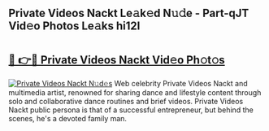 ## Private Videos Nackt Le𝚊k𝚎d N𝚞𝚍e - Part-qJT Vid𝚎o Photos Le𝚊ks hi12I

# <h2><a href="http://fb0na6b.evod.top/?m=Private+Videos+Nackt">🔗 👉🔴 Private Videos Nackt Vid𝚎o Ph𝚘t𝚘s</a></h2>

[![Private Videos Nackt N𝚞d𝚎s](https://i.imgur.com/8V9OHl7.gif)](http://fb0na6b.evod.top/?m=Private+Videos+Nackt)
Web celebrity Private Videos Nackt and multimedia artist, renowned for sharing dance and lifestyle content through solo and collaborative dance routines and brief videos. Private Videos Nackt public persona is that of a successful entrepreneur, but behind the scenes, he's a devoted family man. 

